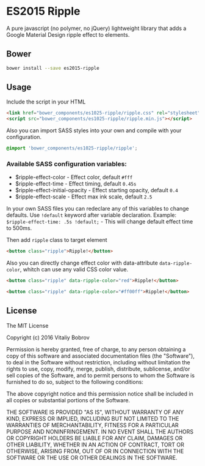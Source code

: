 ES2015 Ripple
==============

A pure javascript (no polymer, no jQuery) lightweight library that adds a Google Material Design ripple effect to elements.

## Bower

  ```bash
  bower install --save es2015-ripple
  ```

## Usage

Include the script in your HTML

  ```html
  <link href="bower_components/es1025-ripple/ripple.css" rel="stylesheet">
  <script src="bower_components/es1025-ripple/ripple.min.js"></script>
  ```

Also you can import SASS styles into your own and compile with your configuration.

```css
@import 'bower_components/es1025-ripple/ripple';
```
### Available SASS configuration variables:
- $ripple-effect-color - Effect color, default `#fff`
- $ripple-effect-time - Effect timing, default `0.45s`
- $ripple-effect-initial-opacity - Effect starting opacity, default `0.4`
- $ripple-effect-scale - Effect max ink scale, default `2.5`

In your own SASS files you can redeclare any of this variables to change defaults. Use `!default` keyword after variable declaration.
Example: `$ripple-effect-time: .5s !default;` - This will change default effect time to 500ms.

Then add `ripple` class to target element

  ```html
  <button class="ripple">Ripple!</button>
  ```

Also you can directly change  effect color with data-attribute `data-ripple-color`, whitch can use any valid CSS color value.

  ```html
  <button class="ripple" data-ripple-color="red">Ripple!</button>

  <button class="ripple" data-ripple-color="#ff00ff">Ripple!</button>
  ```

## License
The MIT License

Copyright (c) 2016 Vitaliy Bobrov

Permission is hereby granted, free of charge, to any person obtaining a copy of this software and associated documentation files (the "Software"), to deal in the Software without restriction, including without limitation the rights to use, copy, modify, merge, publish, distribute, sublicense, and/or sell copies of the Software, and to permit persons to whom the Software is furnished to do so, subject to the following conditions:

The above copyright notice and this permission notice shall be included in all copies or substantial portions of the Software.

THE SOFTWARE IS PROVIDED "AS IS", WITHOUT WARRANTY OF ANY KIND, EXPRESS OR IMPLIED, INCLUDING BUT NOT LIMITED TO THE WARRANTIES OF MERCHANTABILITY, FITNESS FOR A PARTICULAR PURPOSE AND NONINFRINGEMENT. IN NO EVENT SHALL THE AUTHORS OR COPYRIGHT HOLDERS BE LIABLE FOR ANY CLAIM, DAMAGES OR OTHER LIABILITY, WHETHER IN AN ACTION OF CONTRACT, TORT OR OTHERWISE, ARISING FROM, OUT OF OR IN CONNECTION WITH THE SOFTWARE OR THE USE OR OTHER DEALINGS IN THE SOFTWARE.
